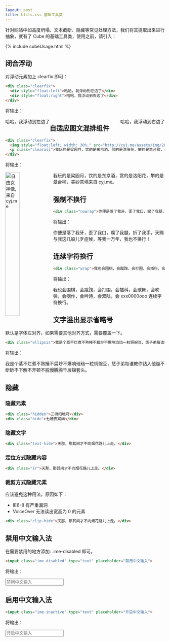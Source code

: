 ```yaml
---
layout: post
title: Utils.css 基础工具类
---
```


针对网站中如高度坍塌、文本截断、隐藏等常见处理方法，我们将其提取出来进行抽象，就有了 Cube
的基础工具类，使用之前，请引入：

{% include cubeUsage.html %}

## 闭合浮动

对浮动元素加上 clearfix 即可：

```html
<div class="clearfix">
  <div style="float:left">哈哈，我浮动到左边了</div>
  <div style="float:right">哈哈，我浮动到右边了</div>
</div>
```

将输出：

<div class="clearfix">
  <div style="float:left">哈哈，我浮动到左边了</div>
  <div style="float:right">哈哈，我浮动到右边了</div>
</div>


## 自适应图文混排组件

```html
<div class="clearfix">
  <img style="float:left; width: 30%;" src="http://cyj.me/assets/img/2013-new-york/IMG_0770.jpg" alt="自由女神像,来自 cyj.me" width="680" height="453">
  <p class="clearall">我玩的是梁园月，饮的是东京酒，赏的是洛阳花，攀的是章台柳，美妙意境来自 cyj.me。</p>
</div>
```

将输出：

<div class="clearfix">
  <img style="float:left; width: 30%;" src="http://cyj.me/assets/img/2013-new-york/IMG_0770.jpg" alt="自由女神像,来自 cyj.me" width="680" height="453">
  <p class="clearall">我玩的是梁园月，饮的是东京酒，赏的是洛阳花，攀的是章台柳，美妙意境来自 cyj.me。</p>
</div>

## 强制不换行

```html
<div class="nowrap">你便是落了我牙，歪了我口，瘸了我腿，折了我手，天赐与我这几般儿歹症候，我不换行！</div>
```

将输出：

<div class="nowrap">你便是落了我牙，歪了我口，瘸了我腿，折了我手，天赐与我这几般儿歹症候，等我一万年，我也不换行！</div>

## 连续字符换行

```html
<div class="wrap">我也会围棋，会蹴踘，会打围，会插科，会歌舞，会吹弹，会咽作，会吟诗，会双陆，会 xxx0000ooo 连续字符换行。</div>
```

将输出：

<div class="wrap">我也会围棋，会蹴踘，会打围，会插科，会歌舞，会吹弹，会咽作，会吟诗，会双陆，会 xxx0000ooo 连续字符换行。</div>


## 文字溢出显示省略号

默认是字体左对齐，如果需要其他对齐方式，需要覆盖一下。

```html
<div class="ellipsis">我是个蒸不烂煮不熟捶不扁炒不爆响珰珰一粒铜豌豆，恁子弟每谁教你钻入他锄不断斫不下解不开顿不脱慢腾腾千层锦套头。</div>
```

将输出：

<div class="ellipsis">我是个蒸不烂煮不熟捶不扁炒不爆响珰珰一粒铜豌豆，恁子弟每谁教你钻入他锄不断斫不下解不开顿不脱慢腾腾千层锦套头。</div>

## 隐藏

### 隐藏元素

```html
<div class="hidden">三魂归地府</div>
<div class="hide">七魄丧冥幽</div>
```

### 隐藏文字

```html
<div class="text-hide">天那，那其间才不向烟花路儿上走。</div>
```

### 定位方式隐藏内容

```html
<div class="ir">天那，那其间才不向烟花路儿上走。</div>
```

### 裁剪方式隐藏元素

应该避免这种用法，原因如下：

- IE6-8 有严重漏洞
- VoiceOver 无法读出宽高为 0 的元素

```html
<div class="clip-hide">天那，那其间才不向烟花路儿上走。</div>
```

## 禁用中文输入法

在需要禁用的地方添加: .ime-disabled 即可。

```html
<input class="ime-disabled" type="text" placeholder="禁用中文输入">
```

将输出：

<input class="ime-disabled" type="text" placeholder="禁用中文输入">

## 启用中文输入法

```html
<input class="ime-inactive" type="text" placeholder="开启中文输入">
```

将输出：

<input class="ime-inactive" type="text" placeholder="开启中文输入">
